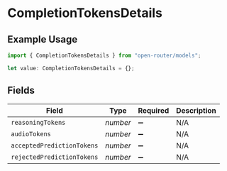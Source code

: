 # CompletionTokensDetails

## Example Usage

```typescript
import { CompletionTokensDetails } from "open-router/models";

let value: CompletionTokensDetails = {};
```

## Fields

| Field                      | Type                       | Required                   | Description                |
| -------------------------- | -------------------------- | -------------------------- | -------------------------- |
| `reasoningTokens`          | *number*                   | :heavy_minus_sign:         | N/A                        |
| `audioTokens`              | *number*                   | :heavy_minus_sign:         | N/A                        |
| `acceptedPredictionTokens` | *number*                   | :heavy_minus_sign:         | N/A                        |
| `rejectedPredictionTokens` | *number*                   | :heavy_minus_sign:         | N/A                        |